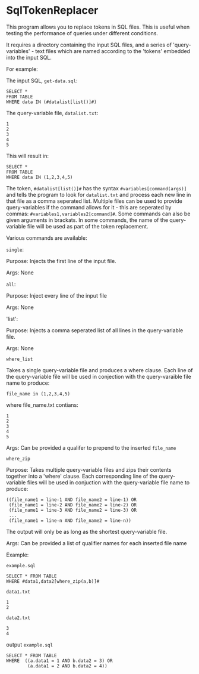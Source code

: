 # SqlTokenReplacer

This program allows you to replace tokens in SQL files. This is useful when testing the performance of queries under different conditions.

It requires a directory containing the input SQL files, and a series of 'query-variables' - text files which are named according to the 'tokens' embedded into the input SQL. 

For example: 

The input SQL, `get-data.sql`:
```
SELECT * 
FROM TABLE
WHERE data IN (#datalist[list()]#)
```

The query-variable file, `datalist.txt`:
```
1
2
3
4
5
```

This will result in:

```
SELECT * 
FROM TABLE
WHERE data IN (1,2,3,4,5)
```

The token, `#datalist[list()]#` has the syntax `#variables[command(args)]` and tells the program to look for `datalist.txt` and process each new line in that file as a comma seperated list. Multiple files can be used to provide query-variables if the command allows for it - this are seperated by commas: `#variables1,variables2[command]#`. Some commands can also be given arguments in brackats. In some commands, the name of the query-variable file will be used as part of the token replacement.

Various commands are available:


`single`:

Purpose:
Injects the first line of the input file. 

Args:
None


`all`:

Purpose:
Inject every line of the input file

Args:
None

'list':

Purpose:
Injects a comma seperated list of all lines in the query-variable file.

Args:
None

`where_list`

Takes a single query-variable file and produces a where clause. Each line of the query-variable file will be used in conjection with the query-varaible file name to produce:

```
file_name in (1,2,3,4,5)
```
where file_name.txt contians:
```
1
2
3
4
5
```

Args:
Can be provided a qualifer to prepend to the inserted `file_name`


`where_zip`

Purpose:
Takes multiple query-variable files and zips their contents together into a 'where' clause. Each corresponding line of the query-variable files will be used in conjuction with the query-variable file name to produce: 

```
((file_name1 = line-1 AND file_name2 = line-1) OR
 (file_name1 = line-2 AND file_name2 = line-2) OR
 (file_name1 = line-3 AND file_name2 = line-3) OR
 ...
 (file_name1 = line-n AND file_name2 = line-n))

```

The output will only be as long as the shortest query-variable file.

Args:
Can be provided a list of qualifier names for each inserted file name

Example: 

`example.sql`
```
SELECT * FROM TABLE
WHERE #data1,data2[where_zip(a,b)]#
```
`data1.txt`
```
1
2
```

`data2.txt`
```
3
4
```

output `example.sql`
```
SELECT * FROM TABLE 
WHERE  ((a.data1 = 1 AND b.data2 = 3) OR
        (a.data1 = 2 AND b.data2 = 4))
```














